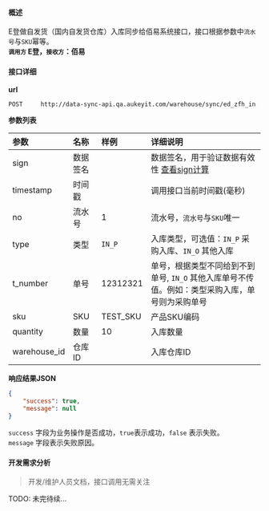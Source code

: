 #### 概述
E登做自发货（国内自发货仓库）入库同步给佰易系统接口，接口根据参数中`流水号`与`SKU`幂等。<br />
__`调用方` E登，`接收方`：佰易__

#### 接口详细

__url__

```text
POST     http://data-sync-api.qa.aukeyit.com/warehouse/sync/ed_zfh_in
```

__参数列表__

| 参数          | 名称     | 样例      | 详细说明                                                                |
|:-------------|:--------|:---------|:-----------------------------------------------------------------------|
| sign         | 数据签名 |          | 数据签名，用于验证数据有效性 [查看sign计算](/modules/data-init/sign_build)  |
| timestamp    | 时间戳   |          | 调用接口当前时间戳(毫秒)                                                  |
| no           | 流水号   | 1        | 流水号，`流水号`与`SKU`唯一                                               |
| type         | 类型     | `IN_P`   | 入库类型，可选值：`IN_P` 采购入库、`IN_O` 其他入库                          |
| t_number     | 单号     | 12312321 | 单号，根据类型不同给到不到单号, `IN_O` 其他入库单号不传值。例如：类型采购入库，单号则为采购单号            |
| sku          | SKU     | TEST_SKU | 产品SKU编码                                                             |
| quantity     | 数量     | 10       | 入库数量                                                                |
| warehouse_id | 仓库ID   |          | 入库仓库ID                                                              |

__响应结果JSON__

```json
{
    "success": true,
    "message": null
}
```
`success` 字段为业务操作是否成功，`true`表示成功，`false` 表示失败。 <br />
`message` 字段表示失败原因。



#### 开发需求分析
> 开发/维护人员文档，接口调用无需关注

TODO: 未完待续...